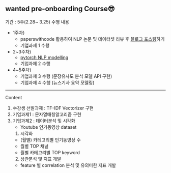 ## wanted pre-onboarding Course😎
기간 : 5주(2.28~ 3.25)
수행 내용
- 1주차) 
    - paperswithcode 활용하여 NLP 논문 및 데이터셋 리뷰 후 [블로그 포스팅](https://velog.io/@crosstar1228/series/wanted-NLP)하기
    - 기업과제 1 수행
- 2~3주차) 
    - [pytorch NLP modelling](https://github.com/crosstar1228/pytorch_study)
    - 기업과제 2 수행
- 4~5주차) 
    - 기업과제 3 수행 (문장유사도 분석 모델 API 구현)
    - 기업과제 4 수행 (뉴스기사 요약 모델링)
---
Content    
1. 수강생 선발과제 : TF-IDF Vectorizer 구현
2. 기업과제1 : 문자열매칭알고리즘 구현
3. 기업과제2 : 데이터분석 및 시각화
    - Youtube 인기동영상 dataset
    1) 시각화
    - (월별) 카테고리별 인기동영상 수
    - 월별 TOP 채널
    - 월별 카테고리별 TOP keyword
    2) 상관분석 및 지표 개발
    - feature 별 correlation 분석 및 유의미한 지표 개발